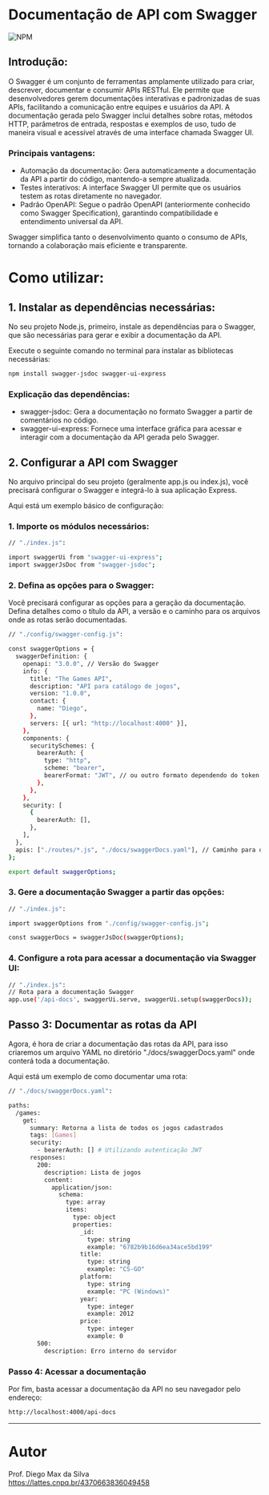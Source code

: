 # Documentação de API com Swagger
![NPM](https://img.shields.io/npm/l/react)

## Introdução:

O Swagger é um conjunto de ferramentas amplamente utilizado para criar, descrever, documentar e consumir APIs RESTful. Ele permite que desenvolvedores gerem documentações interativas e padronizadas de suas APIs, facilitando a comunicação entre equipes e usuários da API. A documentação gerada pelo Swagger inclui detalhes sobre rotas, métodos HTTP, parâmetros de entrada, respostas e exemplos de uso, tudo de maneira visual e acessível através de uma interface chamada Swagger UI.

### Principais vantagens:

- Automação da documentação: Gera automaticamente a documentação da API a partir do código, mantendo-a sempre atualizada.
- Testes interativos: A interface Swagger UI permite que os usuários testem as rotas diretamente no navegador.
- Padrão OpenAPI: Segue o padrão OpenAPI (anteriormente conhecido como Swagger Specification), garantindo compatibilidade e entendimento universal da API.

Swagger simplifica tanto o desenvolvimento quanto o consumo de APIs, tornando a colaboração mais eficiente e transparente.

# Como utilizar:

## 1. Instalar as dependências necessárias:
No seu projeto Node.js, primeiro, instale as dependências para o Swagger, que são necessárias para gerar e exibir a documentação da API.

Execute o seguinte comando no terminal para instalar as bibliotecas necessárias:

```bash
npm install swagger-jsdoc swagger-ui-express
```

### Explicação das dependências:
- swagger-jsdoc: Gera a documentação no formato Swagger a partir de comentários no código.
- swagger-ui-express: Fornece uma interface gráfica para acessar e interagir com a documentação da API gerada pelo Swagger.

## 2. Configurar a API com Swagger
No arquivo principal do seu projeto (geralmente app.js ou index.js), você precisará configurar o Swagger e integrá-lo à sua aplicação Express.

Aqui está um exemplo básico de configuração:

### 1. Importe os módulos necessários:

```bash
// "./index.js":

import swaggerUi from "swagger-ui-express";
import swaggerJsDoc from "swagger-jsdoc";
```

### 2. Defina as opções para o Swagger:
Você precisará configurar as opções para a geração da documentação. Defina detalhes como o título da API, a versão e o caminho para os arquivos onde as rotas serão documentadas.

```bash
// "./config/swagger-config.js":

const swaggerOptions = {
  swaggerDefinition: {
    openapi: "3.0.0", // Versão do Swagger
    info: {
      title: "The Games API",
      description: "API para catálogo de jogos",
      version: "1.0.0",
      contact: {
        name: "Diego",
      },
      servers: [{ url: "http://localhost:4000" }],
    },
    components: {
      securitySchemes: {
        bearerAuth: {
          type: "http",
          scheme: "bearer",
          bearerFormat: "JWT", // ou outro formato dependendo do token usado
        },
      },
    },
    security: [
      {
        bearerAuth: [],
      },
    ],
  },
  apis: ["./routes/*.js", "./docs/swaggerDocs.yaml"], // Caminho para os arquivos onde você documenta as rotas
};

export default swaggerOptions;
```

### 3. Gere a documentação Swagger a partir das opções:

```bash
// "./index.js":

import swaggerOptions from "./config/swagger-config.js";

const swaggerDocs = swaggerJsDoc(swaggerOptions);
```


### 4. Configure a rota para acessar a documentação via Swagger UI:
```bash
// "./index.js":
// Rota para a documentação Swagger
app.use('/api-docs', swaggerUi.serve, swaggerUi.setup(swaggerDocs));
```

## Passo 3: Documentar as rotas da API
Agora, é hora de criar a documentação das rotas da API, para isso criaremos um arquivo YAML no diretório "./docs/swaggerDocs.yaml" onde conterá toda a documentação.

Aqui está um exemplo de como documentar uma rota:

```bash
// "./docs/swaggerDocs.yaml":

paths:
  /games:
    get:
      summary: Retorna a lista de todos os jogos cadastrados
      tags: [Games]
      security:
        - bearerAuth: [] # Utilizando autenticação JWT
      responses:
        200:
          description: Lista de jogos
          content:
            application/json:
              schema:
                type: array
                items:
                  type: object
                  properties:
                    _id:
                      type: string
                      example: "6782b9b16d6ea34ace5bd199"
                    title:
                      type: string
                      example: "CS-GO"
                    platform:
                      type: string
                      example: "PC (Windows)"
                    year:
                      type: integer
                      example: 2012
                    price:
                      type: integer
                      example: 0
        500:
          description: Erro interno do servidor

```

### Passo 4: Acessar a documentação

Por fim, basta acessar a documentação da API no seu navegador pelo endereço:

```bash
http://localhost:4000/api-docs
```

<hr>

# Autor

Prof. Diego Max da Silva<br>
https://lattes.cnpq.br/4370663836049458